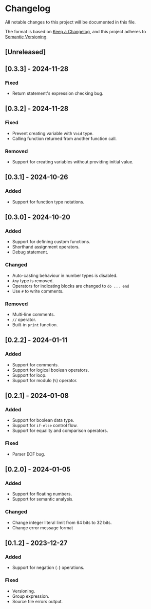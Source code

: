 # Changelog

All notable changes to this project will be documented in this file.

The format is based on [Keep a Changelog](https://keepachangelog.com/en/1.0.0/),
and this project adheres to [Semantic Versioning](https://semver.org/spec/v2.0.0.html).

## [Unreleased]

## [0.3.3] - 2024-11-28

### Fixed

- Return statement's expression checking bug.

## [0.3.2] - 2024-11-28

### Fixed

- Prevent creating variable with `Void` type.
- Calling function returned from another function call.

### Removed

- Support for creating variables without providing initial value.

## [0.3.1] - 2024-10-26

### Added

- Support for function type notations.

## [0.3.0] - 2024-10-20

### Added

- Support for defining custom functions.
- Shorthand assignment operators.
- Debug statement.

### Changed

- Auto-casting behaviour in number types is disabled.
- `Any` type is removed.
- Operators for indicating blocks are changed to `do ... end`
- Use `#` to write comments.

### Removed

- Multi-line comments.
- `//` operator.
- Built-in `print` function.

## [0.2.2] - 2024-01-11

### Added

- Support for comments.
- Support for logical boolean operators.
- Support for loop.
- Support for modulo (`%`) operator.

## [0.2.1] - 2024-01-08

### Added

- Support for boolean data type.
- Support for `if-else` control flow.
- Support for equality and comparison operators.

### Fixed

- Parser EOF bug.

## [0.2.0] - 2024-01-05

### Added

- Support for floating numbers.
- Support for semantic analysis.

### Changed

- Change integer literal limit from 64 bits to 32 bits.
- Change error message format

## [0.1.2] - 2023-12-27

### Added

- Support for negation (`-`) operations.

### Fixed

- Versioning.
- Group expression.
- Source file errors output.
